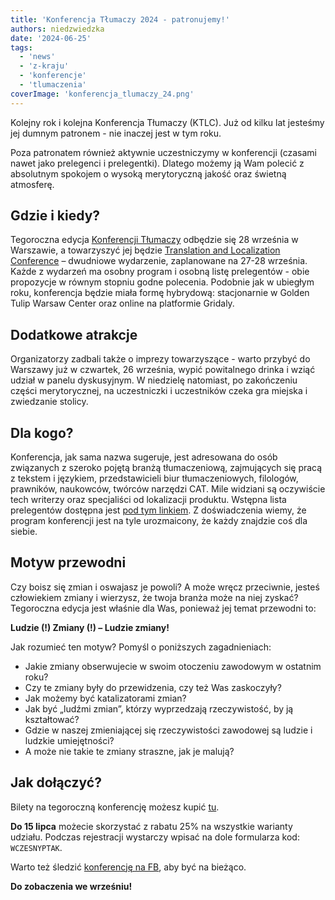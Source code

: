 ```yaml
---
title: 'Konferencja Tłumaczy 2024 - patronujemy!'
authors: niedzwiedzka
date: '2024-06-25'
tags:
  - 'news'
  - 'z-kraju'
  - 'konferencje'
  - 'tlumaczenia'
coverImage: 'konferencja_tlumaczy_24.png'
---
```

Kolejny rok i kolejna Konferencja Tłumaczy (KTLC). Już od kilku lat jesteśmy jej dumnym patronem - nie inaczej jest w tym roku. 

Poza patronatem również aktywnie uczestniczymy w konferencji (czasami nawet jako prelegenci i prelegentki). Dlatego możemy ją Wam polecić z absolutnym spokojem o wysoką merytoryczną jakość oraz świetną atmosferę. 



<!--truncate-->

## **Gdzie i kiedy?**

Tegoroczna edycja [Konferencji Tłumaczy](https://konferencjatlumaczy.pl/) odbędzie się 28 września w Warszawie, a towarzyszyć jej będzie [Translation and Localization Conference](https://translation-conference.com/) – dwudniowe wydarzenie, zaplanowane na 27-28 września. Każde z wydarzeń ma osobny program i osobną listę prelegentów - obie propozycje w równym stopniu godne polecenia. Podobnie jak w ubiegłym roku, konferencja będzie miała formę hybrydową: stacjonarnie w Golden Tulip Warsaw Center oraz online na platformie Gridaly. 

## **Dodatkowe atrakcje**

Organizatorzy zadbali także o imprezy towarzyszące - warto przybyć do Warszawy już w czwartek, 26 września, wypić powitalnego drinka i wziąć udział w panelu dyskusyjnym. W niedzielę natomiast, po zakończeniu części merytorycznej, na uczestniczki i uczestników czeka gra miejska i zwiedzanie stolicy. 

## **Dla kogo?**

Konferencja, jak sama nazwa sugeruje, jest adresowana do osób związanych z szeroko pojętą branżą tłumaczeniową, zajmujących się pracą z tekstem i językiem, przedstawicieli biur tłumaczeniowych, filologów, prawników, naukowców, twórców narzędzi CAT. Mile widziani są oczywiście tech writerzy oraz specjaliści od lokalizacji produktu. Wstępna lista prelegentów dostępna jest [pod tym linkiem](https://konferencja-tlumaczy.pl/?page_id=2121). Z doświadczenia wiemy, że program konferencji jest na tyle urozmaicony, że każdy znajdzie coś dla siebie.


## **Motyw przewodni**

Czy boisz się zmian i oswajasz je powoli? A może wręcz przeciwnie, jesteś człowiekiem zmiany i wierzysz, że twoja branża może na niej zyskać? Tegoroczna edycja jest właśnie dla Was, ponieważ jej temat przewodni to:

**Ludzie (!) Zmiany (!) – Ludzie zmiany!**

Jak rozumieć ten motyw? Pomyśl o poniższych zagadnieniach:

- Jakie zmiany obserwujecie w swoim otoczeniu zawodowym w ostatnim roku?
- Czy te zmiany były do przewidzenia, czy też Was zaskoczyły?
- Jak możemy być katalizatorami zmian?
- Jak być „ludźmi zmian”, którzy wyprzedzają rzeczywistość, by ją kształtować?
- Gdzie w naszej zmieniającej się rzeczywistości zawodowej są ludzie i ludzkie umiejętności?
- A może nie takie te zmiany straszne, jak je malują?

## **Jak dołączyć?**

Bilety na tegoroczną konferencję możesz kupić [tu](https://ktlc-2024.gridaly.com/registration).

**Do 15 lipca** możecie skorzystać z rabatu 25% na wszystkie warianty udziału. Podczas rejestracji wystarczy wpisać na dole formularza kod: `WCZESNYPTAK`.

Warto też śledzić [konferencję na FB](https://www.facebook.com/KonferencjaTlumaczy), aby być na bieżąco.


**Do zobaczenia we wrześniu!**

